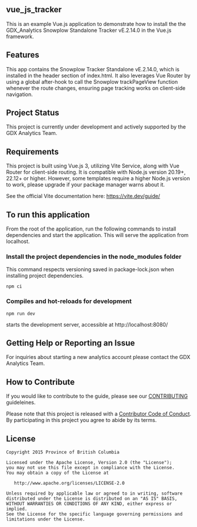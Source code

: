 ## vue_js_tracker

This is an example Vue.js application to demonstrate how to install the the GDX_Analytics Snowplow Standalone Tracker vE.2.14.0 in the Vue.js framework.

## Features

This app contains the Snowplow Tracker Standalone vE.2.14.0, which is installed in the header
section of index.html. It also leverages Vue Router by using a global after-hook to call the Snowplow trackPageView function whenever the route changes, ensuring page tracking works on client-side navigation.

## Project Status 

This project is currently under development and actively supported by the GDX Analytics Team.

## Requirements

This project is built using Vue.js 3, utilizing Vite Service, along with Vue Router for client-side routing. It is compatible with Node.js version 20.19+, 22.12+ or higher. However, some templates require a higher Node.js version to work, please upgrade if your package manager warns about it.

See the official Vite documentation here: https://vite.dev/guide/

## To run this application

From the root of the application, run the following commands to install dependencies and start the application. This will serve the application from localhost.

### Install the project dependencies in the node_modules folder

This command respects versioning saved in package-lock.json when installing project dependencies. 

```
npm ci
```

### Compiles and hot-reloads for development

```
npm run dev
```
starts the development server, accessible at http://localhost:8080/ 


## Getting Help or Reporting an Issue
 
For inquiries about starting a new analytics account please contact the GDX Analytics Team.

## How to Contribute
 
If you would like to contribute to the guide, please see our [CONTRIBUTING](CONTRIBUTING.md) guideleines.
 
Please note that this project is released with a [Contributor Code of Conduct](CODE_OF_CONDUCT.md). By participating in this project you agree to abide by its terms.
 
## License
```
Copyright 2015 Province of British Columbia
 
Licensed under the Apache License, Version 2.0 (the "License");
you may not use this file except in compliance with the License.
You may obtain a copy of the License at
 
   http://www.apache.org/licenses/LICENSE-2.0
 
Unless required by applicable law or agreed to in writing, software
distributed under the License is distributed on an "AS IS" BASIS,
WITHOUT WARRANTIES OR CONDITIONS OF ANY KIND, either express or implied.
See the License for the specific language governing permissions and limitations under the License.
```
